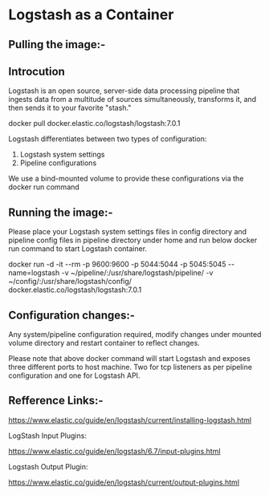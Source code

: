 # Logstash as a Container
Pulling the image:-
-------------------
Introcution
-----------

Logstash is an open source, server-side data processing pipeline that ingests data from a multitude of sources simultaneously, transforms it, and then sends it to your favorite "stash."


docker pull docker.elastic.co/logstash/logstash:7.0.1


Logstash differentiates between two types of configuration:
1. Logstash system settings
2. Pipeline configurations

We use a bind-mounted volume to provide these configurations via the docker run command

Running the image:-
---------------------
Please place your Logstash system settings files in config directory and pipeline config files in pipeline directory under home and run below docker run command to start Logstash container.

docker run -d -it --rm -p 9600:9600 -p 5044:5044 -p 5045:5045 --name=logstash -v ~/pipeline/:/usr/share/logstash/pipeline/ -v ~/config/:/usr/share/logstash/config/ docker.elastic.co/logstash/logstash:7.0.1

Configuration changes:-
----------------------

Any system/pipeline configuration required, modify changes under mounted volume directory and restart container to reflect changes.


Please note that above docker command will start Logstash and exposes three different ports to host machine. Two for tcp listeners as per pipeline configuration and one for Logstash API.



Refference Links:-
-------------------
https://www.elastic.co/guide/en/logstash/current/installing-logstash.html

LogStash Input Plugins: 

https://www.elastic.co/guide/en/logstash/6.7/input-plugins.html

Logstash Output Plugin:

https://www.elastic.co/guide/en/logstash/current/output-plugins.html

